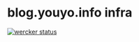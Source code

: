 # blog.youyo.info infra

[![wercker status](https://app.wercker.com/status/93273c59684edf02d6b4ea1ea53100cc/s/master "wercker status")](https://app.wercker.com/project/byKey/93273c59684edf02d6b4ea1ea53100cc)

